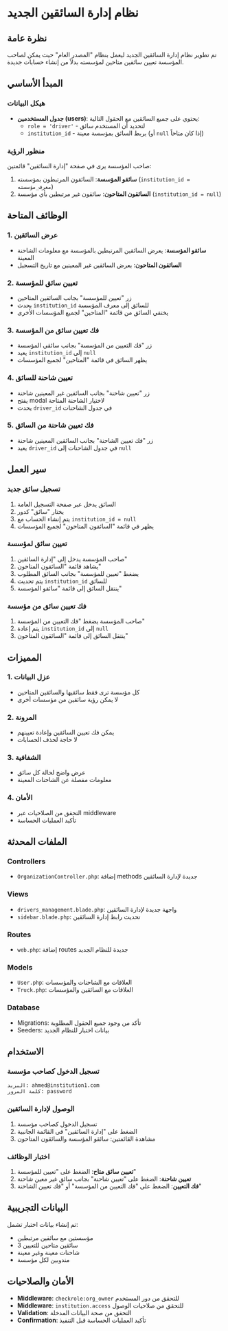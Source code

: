 # نظام إدارة السائقين الجديد

## نظرة عامة

تم تطوير نظام إدارة السائقين الجديد ليعمل بنظام "المصدر العام" حيث يمكن لصاحب المؤسسة تعيين سائقين متاحين لمؤسسته بدلاً من إنشاء حسابات جديدة.

## المبدأ الأساسي

### هيكل البيانات
- **جدول المستخدمين (users)**: يحتوي على جميع السائقين مع الحقول التالية:
  - `role = 'driver'` - لتحديد أن المستخدم سائق
  - `institution_id` - يربط السائق بمؤسسة معينة (أو `null` إذا كان متاحاً)

### منظور الرؤية
صاحب المؤسسة يرى في صفحة "إدارة السائقين" قائمتين:

1. **سائقو المؤسسة**: السائقون المرتبطون بمؤسسته (`institution_id = معرف_مؤسسته`)
2. **السائقون المتاحون**: سائقون غير مرتبطين بأي مؤسسة (`institution_id = null`)

## الوظائف المتاحة

### 1. عرض السائقين
- **سائقو المؤسسة**: يعرض السائقين المرتبطين بالمؤسسة مع معلومات الشاحنة المعينة
- **السائقون المتاحون**: يعرض السائقين غير المعينين مع تاريخ التسجيل

### 2. تعيين سائق للمؤسسة
- زر "تعيين للمؤسسة" بجانب السائقين المتاحين
- يحدث `institution_id` للسائق إلى معرف المؤسسة
- يختفي السائق من قائمة "المتاحين" لجميع المؤسسات الأخرى

### 3. فك تعيين سائق من المؤسسة
- زر "فك التعيين من المؤسسة" بجانب سائقي المؤسسة
- يعيد `institution_id` إلى `null`
- يظهر السائق في قائمة "المتاحين" لجميع المؤسسات

### 4. تعيين شاحنة للسائق
- زر "تعيين شاحنة" بجانب السائقين غير المعينين شاحنة
- يفتح modal لاختيار الشاحنة المتاحة
- يحدث `driver_id` في جدول الشاحنات

### 5. فك تعيين شاحنة من السائق
- زر "فك تعيين الشاحنة" بجانب السائقين المعينين شاحنة
- يعيد `driver_id` في جدول الشاحنات إلى `null`

## سير العمل

### تسجيل سائق جديد
1. السائق يدخل عبر صفحة التسجيل العامة
2. يختار "سائق" كدور
3. يتم إنشاء الحساب مع `institution_id = null`
4. يظهر في قائمة "السائقون المتاحون" لجميع المؤسسات

### تعيين سائق لمؤسسة
1. صاحب المؤسسة يدخل إلى "إدارة السائقين"
2. يشاهد قائمة "السائقون المتاحون"
3. يضغط "تعيين للمؤسسة" بجانب السائق المطلوب
4. يتم تحديث `institution_id` للسائق
5. ينتقل السائق إلى قائمة "سائقو المؤسسة"

### فك تعيين سائق من مؤسسة
1. صاحب المؤسسة يضغط "فك التعيين من المؤسسة"
2. يتم إعادة `institution_id` إلى `null`
3. ينتقل السائق إلى قائمة "السائقون المتاحون"

## المميزات

### 1. عزل البيانات
- كل مؤسسة ترى فقط سائقيها والسائقين المتاحين
- لا يمكن رؤية سائقين من مؤسسات أخرى

### 2. المرونة
- يمكن فك تعيين السائقين وإعادة تعيينهم
- لا حاجة لحذف الحسابات

### 3. الشفافية
- عرض واضح لحالة كل سائق
- معلومات مفصلة عن الشاحنات المعينة

### 4. الأمان
- التحقق من الصلاحيات عبر middleware
- تأكيد العمليات الحساسة

## الملفات المحدثة

### Controllers
- `OrganizationController.php`: إضافة methods جديدة لإدارة السائقين

### Views
- `drivers_management.blade.php`: واجهة جديدة لإدارة السائقين
- `sidebar.blade.php`: تحديث رابط إدارة السائقين

### Routes
- `web.php`: إضافة routes جديدة للنظام الجديد

### Models
- `User.php`: العلاقات مع الشاحنات والمؤسسات
- `Truck.php`: العلاقات مع السائقين والمؤسسات

### Database
- Migrations: تأكد من وجود جميع الحقول المطلوبة
- Seeders: بيانات اختبار للنظام الجديد

## الاستخدام

### تسجيل الدخول كصاحب مؤسسة
```
البريد: ahmed@institution1.com
كلمة المرور: password
```

### الوصول لإدارة السائقين
1. تسجيل الدخول كصاحب مؤسسة
2. الضغط على "إدارة السائقين" في القائمة الجانبية
3. مشاهدة القائمتين: سائقو المؤسسة والسائقون المتاحون

### اختبار الوظائف
1. **تعيين سائق متاح**: الضغط على "تعيين للمؤسسة"
2. **تعيين شاحنة**: الضغط على "تعيين شاحنة" بجانب سائق غير معين شاحنة
3. **فك التعيين**: الضغط على "فك التعيين من المؤسسة" أو "فك تعيين الشاحنة"

## البيانات التجريبية

تم إنشاء بيانات اختبار تشمل:
- مؤسستين مع سائقين مرتبطين
- 3 سائقين متاحين للتعيين
- شاحنات معينة وغير معينة
- مندوبين لكل مؤسسة

## الأمان والصلاحيات

- **Middleware**: `checkrole:org_owner` للتحقق من دور المستخدم
- **Middleware**: `institution.access` للتحقق من صلاحيات الوصول
- **Validation**: التحقق من صحة البيانات المدخلة
- **Confirmation**: تأكيد العمليات الحساسة قبل التنفيذ 